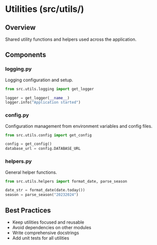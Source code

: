 # Utilities (src/utils/)

## Overview
Shared utility functions and helpers used across the application.

## Components

### logging.py
Logging configuration and setup.

```python
from src.utils.logging import get_logger

logger = get_logger(__name__)
logger.info("Application started")
```

### config.py
Configuration management from environment variables and config files.

```python
from src.utils.config import get_config

config = get_config()
database_url = config.DATABASE_URL
```

### helpers.py
General helper functions.

```python
from src.utils.helpers import format_date, parse_season

date_str = format_date(date.today())
season = parse_season("20232024")
```

## Best Practices
- Keep utilities focused and reusable
- Avoid dependencies on other modules
- Write comprehensive docstrings
- Add unit tests for all utilities
